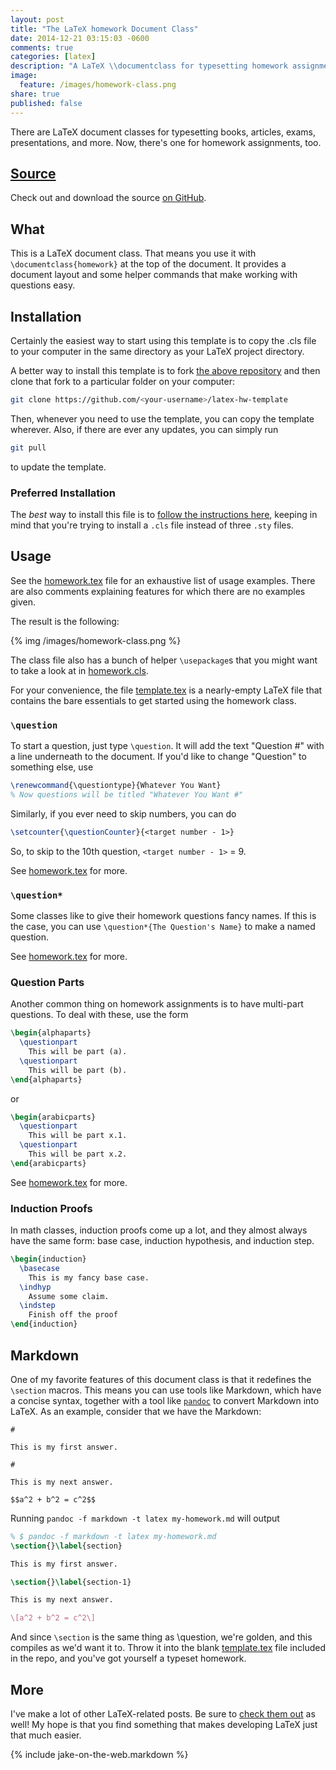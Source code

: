 ```yaml
---
layout: post
title: "The LaTeX homework Document Class"
date: 2014-12-21 03:15:03 -0600
comments: true
categories: [latex]
description: "A LaTeX \\documentclass for typesetting homework assignments."
image:
  feature: /images/homework-class.png
share: true
published: false
---
```


There are LaTeX document classes for typesetting books, articles, exams, presentations, and more. Now, there's one for homework assignments, too.

<!-- more -->

## [Source][homework]

Check out and download the source [on GitHub][homework].

## What

This is a LaTeX document class. That means you use it with `\documentclass{homework}` at the top of the document. It provides a document layout and some helper commands that make working with questions easy.

## Installation
Certainly the easiest way to start using this template is to copy the .cls file to your computer in the same directory as your LaTeX project directory.

A better way to install this template is to fork [the above repository][homework] and then clone that fork to a particular folder on your computer:

```bash Install
git clone https://github.com/<your-username>/latex-hw-template
```

Then, whenever you need to use the template, you can copy the template wherever. Also, if there are ever any updates, you can simply run

```bash Update
git pull
```

to update the template.

### Preferred Installation

The _best_ way to install this file is to [follow the instructions here][install], keeping in mind that you're trying to install a `.cls` file instead of three `.sty` files.

[install]: https://github.com/Z1MM32M4N/latex-solarized#installation

## Usage

See the [homework.tex][homework.tex] file for an exhaustive list of usage examples. There are also comments explaining features for which there are no examples given.

The result is the following:

{% img /images/homework-class.png %}

The class file also has a bunch of helper `\usepackage`s that you might want to take a look at in [homework.cls][homework.cls].

For your convenience, the file [template.tex][template.tex] is a nearly-empty
LaTeX file that contains the bare essentials to get started using the homework
class.

### `\question`

To start a question, just type `\question`. It will add the text "Question #" with a line underneath to the document. If you'd like to change "Question" to something else, use

```tex Change the Question Type
\renewcommand{\questiontype}{Whatever You Want}
% Now questions will be titled "Whatever You Want #"
```

Similarly, if you ever need to skip numbers, you can do

```tex Non-contiguous Question Numbers
\setcounter{\questionCounter}{<target number - 1>}
```

So, to skip to the 10th question, `<target number - 1>` = 9.

See [homework.tex][homework.tex] for more.

### `\question*`

Some classes like to give their homework questions fancy names. If this is the case, you can use `\question*{The Question's Name}` to make a named question.

See [homework.tex][homework.tex] for more.

### Question Parts

Another common thing on homework assignments is to have multi-part questions. To deal with these, use the form

```tex Lettered Question Parts
\begin{alphaparts}
  \questionpart
    This will be part (a).
  \questionpart
    This will be part (b).
\end{alphaparts}
```
or
```tex Numbered Question Parts
\begin{arabicparts}
  \questionpart
    This will be part x.1.
  \questionpart
    This will be part x.2.
\end{arabicparts}
```

See [homework.tex][homework.tex] for more.

### Induction Proofs

In math classes, induction proofs come up a lot, and they almost always have the same form: base case, induction hypothesis, and induction step.

```tex Induction Environment
\begin{induction}
  \basecase
    This is my fancy base case.
  \indhyp
    Assume some claim.
  \indstep
    Finish off the proof
\end{induction}
```

## Markdown

One of my favorite features of this document class is that it redefines the `\section` macros. This means you can use tools like Markdown, which have a concise syntax, together with a tool like [`pandoc`][pandoc] to convert Markdown into LaTeX. As an example, consider that we have the Markdown:

```plain my-homework.md
#

This is my first answer.

#

This is my next answer.

$$a^2 + b^2 = c^2$$
```

Running `pandoc -f markdown -t latex my-homework.md` will output

```tex Convert markdown to LaTeX
% $ pandoc -f markdown -t latex my-homework.md
\section{}\label{section}

This is my first answer.

\section{}\label{section-1}

This is my next answer.

\[a^2 + b^2 = c^2\]
```

And since `\section` is the same thing as \question, we're golden, and this compiles as we'd want it to. Throw it into the blank [template.tex][template.tex] file included in the repo, and you've got yourself a typeset homework.

## More

I've make a lot of other LaTeX-related posts. Be sure to [check them out][latex] as well! My hope is that you find something that makes developing LaTeX just that much easier.

{% include jake-on-the-web.markdown %}

[homework]: https://github.com/Z1MM32M4N/latex-homework-class
[homework.cls]: https://github.com/Z1MM32M4N/latex-homework-class/blob/master/homework.cls
[homework.tex]: https://github.com/Z1MM32M4N/latex-homework-class/blob/master/homework.tex
[template.tex]: https://github.com/Z1MM32M4N/latex-homework-class/blob/master/template.tex
[pandoc]: http://johnmacfarlane.net/pandoc/
[latex]: /categories#latex
